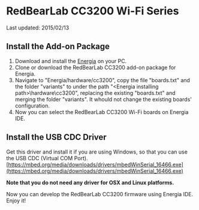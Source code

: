 # RedBearLab CC3200 Wi-Fi Series

Last updated: 2015/02/13

## Install the Add-on Package

1. Download and install the [Energia](http://energia.nu/download/) on your PC.
2. Clone or download the RedBearLab CC3200 add-on package for Energia.
3. Navigate to "Energia/hardware/cc3200", copy the file "boards.txt" and the folder "variants" to under the path "\<Energia installing path\>\hardware\cc3200", replacing the existing "boards.txt" and merging the folder "variants". It whould not change the existing boards' configuration.
4. Now you can select the RedBearLab CC3200 Wi-Fi boards on Energia IDE.

## Install the USB CDC Driver

Get this driver and install it if you are using Windows, so that you can use the USB CDC (Virtual COM Port).  
[https://mbed.org/media/downloads/drivers/mbedWinSerial_16466.exe](https://mbed.org/media/downloads/drivers/mbedWinSerial_16466.exe)

**Note that you do not need any driver for OSX and Linux platforms.**

Now you can develop the RedBearLab CC3200 firmware using Energia IDE. Enjoy it!
